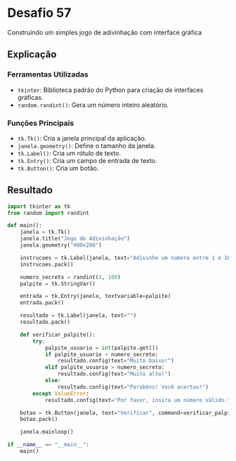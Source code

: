 # Desafio 57

Construindo um simples jogo de adivinhação com interface gráfica

## Explicação

### Ferramentas Utilizadas

- `tkinter`: Biblioteca padrão do Python para criação de interfaces gráficas.
- `random.randint()`: Gera um número inteiro aleatório.

### Funções Principais

- `tk.Tk()`: Cria a janela principal da aplicação.
- `janela.geometry()`: Define o tamanho da janela.
- `tk.Label()`: Cria um rótulo de texto.
- `tk.Entry()`: Cria um campo de entrada de texto.
- `tk.Button()`: Cria um botão.

## Resultado

```py
import tkinter as tk
from random import randint

def main():
    janela = tk.Tk()
    janela.title("Jogo de Adivinhação")
    janela.geometry("400x200")

    instrucoes = tk.Label(janela, text="Adivinhe um número entre 1 e 100")
    instrucoes.pack()

    numero_secreto = randint(1, 100)
    palpite = tk.StringVar()

    entrada = tk.Entry(janela, textvariable=palpite)
    entrada.pack()

    resultado = tk.Label(janela, text="")
    resultado.pack()

    def verificar_palpite():
        try:
            palpite_usuario = int(palpite.get())
            if palpite_usuario < numero_secreto:
                resultado.config(text="Muito baixo!")
            elif palpite_usuario > numero_secreto:
                resultado.config(text="Muito alto!")
            else:
                resultado.config(text="Parabéns! Você acertou!")
        except ValueError:
            resultado.config(text="Por favor, insira um número válido.")

    botao = tk.Button(janela, text="Verificar", command=verificar_palpite)
    botao.pack()

    janela.mainloop()

if __name__ == "__main__":
    main()
